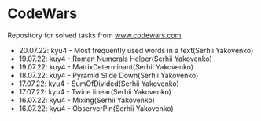 # CodeWars
Repository for solved tasks from www.codewars.com

* 20.07.22:  kyu4 - Most frequently used words in a text(Serhii Yakovenko)
* 19.07.22:  kuy4 - Roman Numerals Helper(Serhii Yakovenko)
* 19.07.22:  kuy4 - MatrixDeterminant(Serhii Yakovenko)
* 18.07.22:  kuy4 - Pyramid Slide Down(Serhii Yakovenko)
* 17.07.22:  kyu4 - SumOfDivided(Serhii Yakovenko)
* 17.07.22:  kyu4 - Twice linear(Serhii Yakovenko)
* 16.07.22:  kyu4 - Mixing(Serhii Yakovenko)
* 16.07.22:  kyu4 - ObserverPin(Serhii Yakovenko)